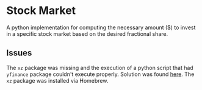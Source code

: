 # Stock Market
A python implementation for computing the necessary amount ($) to invest in a specific stock market based on the desired fractional share.

## Issues

The `xz` package was missing and the execution of a python script that had `yfinance` package couldn't execute properly. Solution was found [here](https://stackoverflow.com/questions/57743230/userwarning-could-not-import-the-lzma-module-your-installed-python-is-incomple). The `xz` package was installed via Homebrew.
